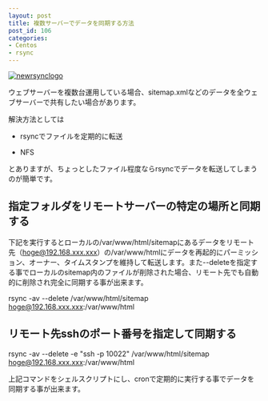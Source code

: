```yaml
---
layout: post
title: 複数サーバーでデータを同期する方法
post_id: 106
categories: 
- Centos
- rsync
---
```


[![newrsynclogo](https://hypermkt-blog.lolipop.io/wp-content/uploads/2014/01/newrsynclogo-300x187.jpg)](https://hypermkt-blog.lolipop.io/wp-content/uploads/2014/01/newrsynclogo.jpg)

ウェブサーバーを複数台運用している場合、sitemap.xmlなどのデータを全ウェブサーバーで共有したい場合があります。

解決方法としては


*  rsyncでファイルを定期的に転送


*  NFS

とありますが、ちょっとしたファイル程度ならrsyncでデータを転送してしまうのが簡単です。


## 指定フォルダをリモートサーバーの特定の場所と同期する


下記を実行するとローカルの/var/www/html/sitemapにあるデータをリモート先（hoge@192.168.xxx.xxx）の/var/www/htmlにデータを再起的にパーミッション、オーナー、タイムスタンプを維持して転送します。また--deleteを指定する事でローカルのsitemap内のファイルが削除された場合、リモート先でも自動的に削除され完全に同期する事が出来ます。


rsync -av --delete /var/www/html/sitemap hoge@192.168.xxx.xxx:/var/www/html


## リモート先sshのポート番号を指定して同期する



rsync -av --delete -e "ssh -p 10022" /var/www/html/sitemap hoge@192.168.xxx.xxx:/var/www/html

上記コマンドをシェルスクリプトにし、cronで定期的に実行する事でデータを同期する事が出来ます。